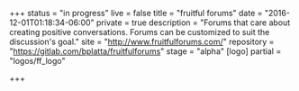 +++
status = "in progress"
live = false
title = "fruitful forums"
date = "2016-12-01T01:18:34-06:00"
private = true
description = "Forums that care about creating positive conversations. Forums can be customized to suit the discussion's goal."
site = "http://www.fruitfulforums.com/"
repository = "https://gitlab.com/bplatta/fruitfulforums"
stage = "alpha"
[logo]
partial = "logos/ff_logo"

+++

